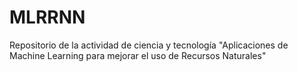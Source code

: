 # MLRRNN
Repositorio de la actividad de ciencia y tecnología "Aplicaciones de Machine Learning para mejorar el uso de Recursos Naturales"
